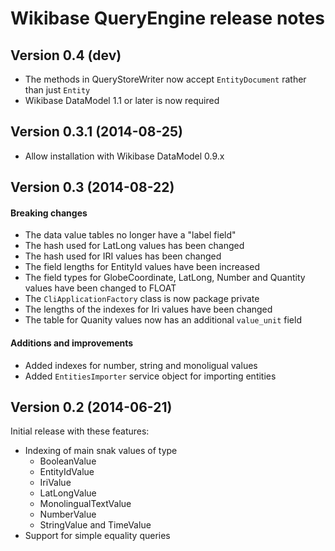 # Wikibase QueryEngine release notes

## Version 0.4 (dev)

* The methods in QueryStoreWriter now accept `EntityDocument` rather than just `Entity`
* Wikibase DataModel 1.1 or later is now required

## Version 0.3.1 (2014-08-25)

* Allow installation with Wikibase DataModel 0.9.x

## Version 0.3 (2014-08-22)

#### Breaking changes

* The data value tables no longer have a "label field"
* The hash used for LatLong values has been changed
* The hash used for IRI values has been changed
* The field lengths for EntityId values have been increased
* The field types for GlobeCoordinate, LatLong, Number and Quantity values have been changed to FLOAT
* The `CliApplicationFactory` class is now package private
* The lengths of the indexes for Iri values have been changed
* The table for Quanity values now has an additional `value_unit` field

#### Additions and improvements

* Added indexes for number, string and monoligual values
* Added `EntitiesImporter` service object for importing entities

## Version 0.2 (2014-06-21)

Initial release with these features:

* Indexing of main snak values of type
    * BooleanValue
    * EntityIdValue
    * IriValue
    * LatLongValue
    * MonolingualTextValue
    * NumberValue
    * StringValue and TimeValue
* Support for simple equality queries
